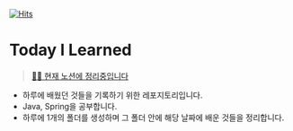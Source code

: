 
[![Hits](https://hits.seeyoufarm.com/api/count/incr/badge.svg?url=https%3A%2F%2Fgithub.com%2Ff1v3-dev%2FTIL&count_bg=%235BCEFF&title_bg=%23C2C0C0&icon=aiqfome.svg&icon_color=%23E7E7E7&title=hits&edge_flat=false)](https://hits.seeyoufarm.com)

# Today I Learned
> [✍🏻 현재 노션에 정리중입니다](https://www.notion.so/f1v3/4f98e72623ef4393ba975bfe140d040e?v=711ca75ea8644b1387bed2ef2d1367eb&pvs=4)
- 하루에 배웠던 것들을 기록하기 위한 레포지토리입니다.
- Java, Spring을 공부합니다.
- 하루에 1개의 폴더를 생성하며 그 폴더 안에 해당 날짜에 배운 것들을 정리합니다.


